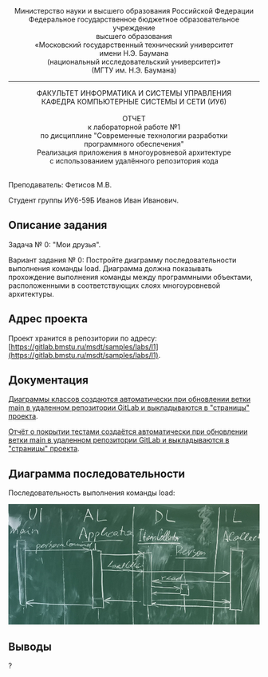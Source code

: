 <div align="center">
Министерство науки и высшего образования Российской Федерации <br />
Федеральное государственное бюджетное образовательное учреждение <br />
высшего образования <br />
«Московский государственный технический университет <br />
имени Н.Э. Баумана <br />
(национальный исследовательский университет)» <br />
(МГТУ им. Н.Э. Баумана)
</div>
<hr />
<div align="center">
ФАКУЛЬТЕТ ИНФОРМАТИКА И СИСТЕМЫ УПРАВЛЕНИЯ <br />
КАФЕДРА КОМПЬЮТЕРНЫЕ СИСТЕМЫ И СЕТИ (ИУ6)
</div>
<br />
<div align="center">
ОТЧЕТ <br />
к лабораторной работе №1 <br />
по дисциплине "Современные технологии разработки <br />
программного обеспечения" <br />
Реализация приложения в многоуровневой архитектуре <br />
с использованием удалённого репозитория кода
</div>
<br />

Преподаватель: Фетисов М.В.

Студент группы ИУ6-59Б Иванов Иван Иванович.

## Описание задания

Задача № 0: "Мои друзья".

Вариант задания № 0: Постройте диаграмму последовательности выполнения команды load. Диаграмма должна показывать прохождение выполнения команды между программными объектами, расположенными в соответствующих слоях многоуровневой архитектуры.

## Адрес проекта

Проект хранится в репозитории по адресу: [https://gitlab.bmstu.ru/msdt/samples/labs/l1](https://gitlab.bmstu.ru/msdt/samples/labs/l1).

## Документация 

[Диаграммы классов создаются автоматически при обновлении ветки main в удаленном репозитории GitLab и выкладываются в "страницы" проекта](https://l2-msdt-samples-labs-8f90ab91cd0e259fd290c9217b5d79b809fc8de982.gitlab.bmstu.ru:8443/index.html).

[Отчёт о покрытии тестами создаётся автоматически при обновлении ветки main в удаленном репозитории GitLab и выкладываются в "страницы" проекта](https://l2-msdt-samples-labs-8f90ab91cd0e259fd290c9217b5d79b809fc8de982.gitlab.bmstu.ru:8443/coverage).

## Диаграмма последовательности

Последовательность выполнения команды load:

![Последовательность выполнения команды load](doc/load.JPG)

## Выводы

?
